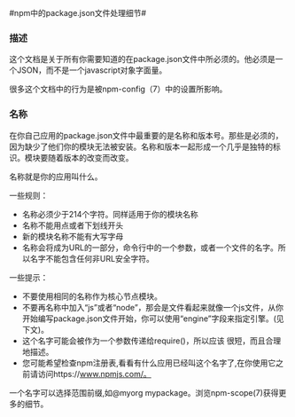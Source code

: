 #npm中的package.json文件处理细节#
### 描述 ###
这个文档是关于所有你需要知道的在package.json文件中所必须的。他必须是一个JSON，而不是一个javascript对象字面量。

很多这个文档中的行为是被npm-config（7）中的设置所影响。

### 名称 ###
在你自己应用的package.json文件中最重要的是名称和版本号。那些是必须的，因为缺少了他们你的模块无法被安装。名称和版本一起形成一个几乎是独特的标识。模块要随着版本的改变而改变。

名称就是你的应用叫什么。

一些规则：

-	名称必须少于214个字符。同样适用于你的模块名称
-	名称不能用点或者下划线开头
-	新的模块名称不能有大写字母
-	名称会将成为URL的一部分，命令行中的一个参数，或者一个文件的名字。所以名字不能包含任何非URL安全字符。

一些提示：

-	不要使用相同的名称作为核心节点模块。
-	不要再名称中加入“js”或者“node”，那会是文件看起来就像一个js文件，从你开始编写package.json文件开始，你可以使用“engine”字段来指定引擎。(见下文)。
-	这个名字可能会被作为一个参数传递给require()，所以应该 很短，而且合理地描述。
-	您可能希望检查npm注册表,看看有什么应用已经叫这个名字了,在你使用它之前请访问https://www.npmjs.com/。

一个名字可以选择范围前缀,如@myorg mypackage。浏览npm-scope(7)获得更多的细节。